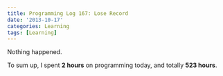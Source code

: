 ```yaml
---
title: Programming Log 167: Lose Record
date: '2013-10-17'
categories: Learning
tags: [Learning]
---
```


Nothing happened.

To sum up, I spent **2 hours** on programming today, and totally **523 hours**.